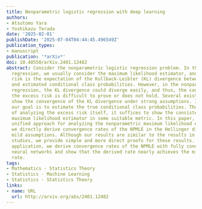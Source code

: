 ```yaml
---
title: Nonparametric logistic regression with deep learning
authors:
- Atsutomo Yara
- Yoshikazu Terada
date: '2025-02-01'
publishDate: '2025-07-04T04:44:45.496549Z'
publication_types:
- manuscript
publication: '*arXiv*'
doi: 10.48550/arXiv.2401.12482
abstract: Consider the nonparametric logistic regression problem. In the logistic
  regression, we usually consider the maximum likelihood estimator, and the excess
  risk is the expectation of the Kullback-Leibler (KL) divergence between the true
  and estimated conditional class probabilities. However, in the nonparametric logistic
  regression, the KL divergence could diverge easily, and thus, the convergence of
  the excess risk is difficult to prove or does not hold. Several existing studies
  show the convergence of the KL divergence under strong assumptions. In most cases,
  our goal is to estimate the true conditional class probabilities. Thus, instead
  of analyzing the excess risk itself, it suffices to show the consistency of the
  maximum likelihood estimator in some suitable metric. In this paper, using a simple
  unified approach for analyzing the nonparametric maximum likelihood estimator (NPMLE),
  we directly derive convergence rates of the NPMLE in the Hellinger distance under
  mild assumptions. Although our results are similar to the results in some existing
  studies, we provide simple and more direct proofs for these results. As an important
  application, we derive convergence rates of the NPMLE with fully connected deep
  neural networks and show that the derived rate nearly achieves the minimax optimal
  rate.
tags:
- Mathematics - Statistics Theory
- Statistics - Machine Learning
- Statistics - Statistics Theory
links:
- name: URL
  url: http://arxiv.org/abs/2401.12482
---
```

